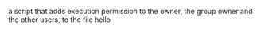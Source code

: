 a script that adds execution permission to the owner, the group owner and the other users, to the file hello
